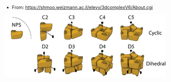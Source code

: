 - From: https://shmoo.weizmann.ac.il/elevy/3dcomplexV6/About.cgi

![](https://github.com/asdstory/Atomic-Model-Building-and-Refine/blob/master/Images/allsyms.png)

